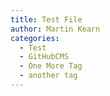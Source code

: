 ```yaml
---
title: Test File 
author: Martin Kearn  
categories:
  - Test
  - GitHubCMS 
  - One More Tag
  - another tag
---
```

